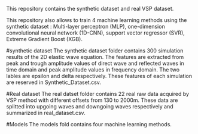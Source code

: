 This repository contains the synthetic dataset and real VSP dataset. 

This repository also allows to train 4 machine learning methods using the synthetic dataset : Multi-layer perceptron (MLP), one-dimension convolutional neural network (1D-CNN), support vector regressor (SVR), Extreme Gradient Boost (XGB).

#synthetic dataset
The synthetic dataset folder contains 300 simulation results of the 2D elastic wave equation. The features are extracted from peak and trough amplitude values of direct wave and reflected waves in time domain and peak amplitude values in frequency domain. The two lables are epsilon and delta respectively. These features of each simulation are reserved in Synthetic_Dataset.csv. 

#Real dataset
The real datset folder contains 22 real raw data acquired by VSP method with different offsets from 130 to 2000m. These data are splitted into upgoing waves and downgoing waves respectively and summarized in real_dataset.csv. 

#Models
The models fold contains four machine learning methods. 
